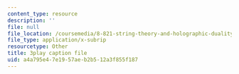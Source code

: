 ```yaml
---
content_type: resource
description: ''
file: null
file_location: /coursemedia/8-821-string-theory-and-holographic-duality-fall-2014/a4a795e47e1957aeb2b512a3f855f187_eGPpz9kYUCg.srt
file_type: application/x-subrip
resourcetype: Other
title: 3play caption file
uid: a4a795e4-7e19-57ae-b2b5-12a3f855f187
---
```

